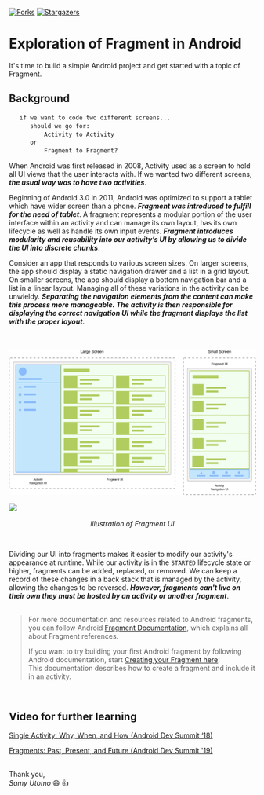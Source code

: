 <!-- THE SHIELDS -->
[![Forks][forks-shield]][forks-url]
[![Stargazers][stars-shield]][stars-url]

# Exploration of Fragment in Android
It's time to build a simple Android project and get started with a topic of Fragment.

## Background  

```txt
   if we want to code two different screens... 
      should we go for:
          Activity to Activity 
      or 
          Fragment to Fragment?
```
When Android was first released in 2008, Activity used as a screen to hold all UI views that the user interacts with. If we wanted two different screens, **_the usual way was to have two activities_**.

Beginning of Android 3.0 in 2011, Android was optimized to support a tablet which have wider screen than a phone. **_Fragment was introduced to fulfill for the need of tablet_**. A fragment represents a modular portion of the user interface within an activity and can manage its own layout, has its own lifecycle as well as handle its own input events. **_Fragment introduces modularity and reusability into our activity’s UI by allowing us to divide the UI into discrete chunks_**.

Consider an app that responds to various screen sizes. On larger screens, the app should display a static navigation drawer and a list in a grid layout. On smaller screens, the app should display a bottom navigation bar and a list in a linear layout. Managing all of these variations in the activity can be unwieldy. **_Separating the navigation elements from the content can make this process more manageable. The activity is then responsible for displaying the correct navigation UI while the fragment displays the list with the proper layout_**.
<br/>
<br/>
<br/>

[![Fragment UI][fragment-illustration]](misc/fragment-illustration.png)

<img src="misc/fragment-action.gif" width="1530" />


<p align="center"><i>illustration of Fragment UI</i></p>

<br/>

Dividing our UI into fragments makes it easier to modify our activity's appearance at runtime. While our activity is in the `STARTED` lifecycle state or higher, fragments can be added, replaced, or removed. We can keep a record of these changes in a back stack that is managed by the activity, allowing the changes to be reversed. **_However, fragments can't live on their own they must be hosted by an activity or another fragment_**.
<br/>
<br/>
>For more documentation and resources related to Android fragments, you can follow Android [Fragment Documentation](https://developer.android.com/guide/fragments/), which explains all about Fragment references.
>
>If you want to try building your first Android fragment by following Android documentation, start [Creating your Fragment here](https://developer.android.com/guide/fragments/create/)!  
>This documentation describes how to create a fragment and include it in an activity.
<br/>

## Video for further learning
[Single Activity: Why, When, and How (Android Dev Summit ‘18)](https://www.youtube.com/watch?v=2k8x8V77CrU)

[Fragments: Past, Present, and Future (Android Dev Summit '19)](https://www.youtube.com/watch?v=RS1IACnZLy4)
<br/>
<br/>

Thank you,  
*Samy Utomo* :smile: :thumbsup:


<!-- THE LINKS -->
[forks-shield]: https://img.shields.io/github/forks/samyutomo/android-fragment-explore?color=brightgreen&style=for-the-badge
[forks-url]: https://github.com/samyutomo/android-fragment-explore/network/members
[stars-shield]: https://img.shields.io/github/stars/samyutomo/android-fragment-explore?color=yellow&style=for-the-badge
[stars-url]: https://github.com/samyutomo/android-fragment-explore/stargazers
[fragment-illustration]: misc/fragment-illustration.png
[fragment-animate]: misc/fragment-action.gif
